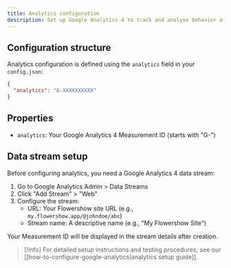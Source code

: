 ```yaml
---
title: Analytics configuration
description: Set up Google Analytics 4 to track and analyse behavior of your site's visitors.
---
```


## Configuration structure

Analytics configuration is defined using the `analytics` field in your `config.json`:

```json
{
  "analytics": "G-XXXXXXXXXX"
}
```

## Properties

- `analytics`: Your Google Analytics 4 Measurement ID (starts with "G-")

## Data stream setup

Before configuring analytics, you need a Google Analytics 4 data stream:

1. Go to Google Analytics Admin > Data Streams
2. Click "Add Stream" > "Web"
3. Configure the stream:
   - URL: Your Flowershow site URL (e.g., `my.flowershow.app/@johndoe/abc`)
   - Stream name: A descriptive name (e.g., "My Flowershow Site")

Your Measurement ID will be displayed in the stream details after creation.

> [!info]
> For detailed setup instructions and testing procedures, see our [[how-to-configure-google-analytics|analytics setup guide]].